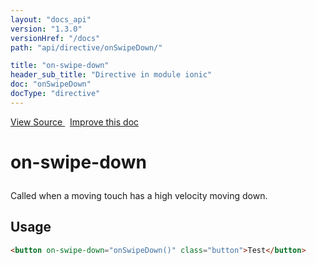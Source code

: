 ```yaml
---
layout: "docs_api"
version: "1.3.0"
versionHref: "/docs"
path: "api/directive/onSwipeDown/"

title: "on-swipe-down"
header_sub_title: "Directive in module ionic"
doc: "onSwipeDown"
docType: "directive"
---
```


<div class="improve-docs">
<a href='http://github.com/driftyco/ionic/tree/master/js/angular/directive/gesture.js#L249'>
View Source
</a>
&nbsp;
<a href='http://github.com/driftyco/ionic/edit/master/js/angular/directive/gesture.js#L249'>
Improve this doc
</a>
</div>




<h1 class="api-title">

on-swipe-down



</h1>





Called when a moving touch has a high velocity moving down.









<h2 id="usage">Usage</h2>

```html
<button on-swipe-down="onSwipeDown()" class="button">Test</button>
```









